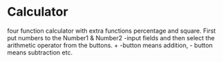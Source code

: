# Calculator
four function calculator with extra functions percentage and square.  First put numbers to the Number1 & Number2 -input fields
and then select the arithmetic operator from the buttons. + -button means addition, - button means subtraction etc.

